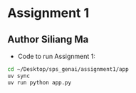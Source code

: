 # Assignment 1

## Author Siliang Ma
   
- Code to run Assignment 1:  
```bash
cd ~/Desktop/sps_genai/assignment1/app
uv sync
uv run python app.py
``` 
